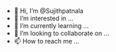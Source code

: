 - 👋 Hi, I’m @Sujithpatnala
- 👀 I’m interested in ...
- 🌱 I’m currently learning ...
- 💞️ I’m looking to collaborate on ...
- 📫 How to reach me ...

<!---
Sujithpatnala/Sujithpatnala is a ✨ special ✨ repository because its `README.md` (this file) appears on your GitHub profile.
You can click the Preview link to take a look at your changes.
--->
